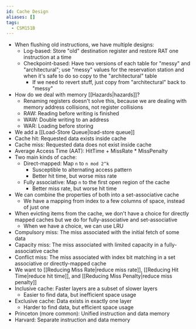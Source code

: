 ```yaml
---
id: Cache Design
aliases: []
tags:
  - CSM151B
---
```


- When flushing old instructions, we have multiple designs:
  - Log-based: Store "old" destination register and restore RAT one instruction
    at a time
  - Checkpoint-based: Have two versions of each table for "messy" and
    "architectural"; use "messy" values for the reservation station and when
    it's safe to do so copy to the "architectural" table
    - If we need to revert stuff, just copy from "architectural" back to "messy"
- How do we deal with memory [[Hazards|hazards]]?
  - Renaming registers doesn't solve this, because we are dealing with memory
    address collisions, not register collisions
  - RAW: Reading before writing is finished
  - WAW: Double writing to an address
  - WAR: Loading before storing
- We add a [[Load-Store Queue|load-store queue]]
- Cache hit: Requested data exists inside cache
- Cache miss: Requested data does not exist inside cache
- Average Access Time (AAT): HitTime + MissRate \* MissPenalty
- Two main kinds of cache:
  - Direct-mapped: Map `n` to `n mod 2^k`
    - Susceptible to alternating access pattern
    - Better hit time, but worse miss rate
  - Fully associative: Map `n` to the first open region of the cache
    - Better miss rate, but worse hit time
- We can combine the properties of both into a set-associative cache
  - We have a mapping from index to a few columns of space, instead of just one
- When evicting items from the cache, we don't have a choice for directly mapped
  caches but we do for fully-associative and set-associative
  - When we have a choice, we can use LRU
- Compulsory miss: The miss associated with the initial fetch of some data
- Capacity miss: The miss associated with limited capacity in a
  fully-associative cache
- Conflict miss: The miss associated with index bit matching in a set
  associative or directly-mapped cache
- We want to [[Reducing Miss Rate|reduce miss rate]],
  [[Reducing Hit Time|reduce hit time]], and
  [[Reducing Miss Penalty|reduce miss penalty]]
- Inclusive cache: Faster layers are a subset of slower layers
  - Easier to find data, but inefficient space usage
- Exclusive cache: Data exists in exactly one layer
  - Harder to find data, but efficient space usage
- Princeton (more common): Unified instruction and data memory
- Harvard: Separate instruction and data memory
